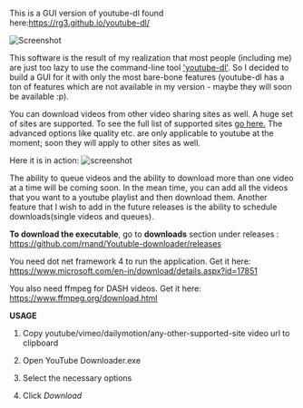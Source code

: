 This is a GUI version of youtube-dl found here:https://rg3.github.io/youtube-dl/

![Screenshot](https://cloud.githubusercontent.com/assets/12506856/9489445/bda99176-4bfe-11e5-830a-739db781d58a.PNG)

This software is the result of my realization that most people (including me) are just too lazy to use the command-line tool ['youtube-dl'](https://rg3.github.io/youtube-dl/). So I decided to build a GUI for it with only the most bare-bone features (youtube-dl has a ton of features which are not available in my version - maybe they will soon be available :p).

You can download videos from other video sharing sites as well. A huge set of sites are supported. To see the full list of supported sites [go here.](https://rg3.github.io/youtube-dl/supportedsites.html) The advanced options like quality etc. are only applicable to youtube at the moment; soon they will apply to other sites as well.

Here it is in action:
![screenshot](https://cloud.githubusercontent.com/assets/12506856/8923816/6b50f2ea-3513-11e5-9c7d-8e3f31a1f858.PNG)

The ability to queue videos and the ability to download more than one video at a time will be coming soon. In the mean time, you can add all the videos that you want to a youtube playlist and then download them. Another feature that I wish to add in the future releases is the ability to schedule downloads(single videos and queues).

**To download the executable**, go to **downloads** section under releases : https://github.com/rnand/Youtuble-downloader/releases

You need dot net framework 4 to run the application. Get it here: https://www.microsoft.com/en-in/download/details.aspx?id=17851

You also need ffmpeg for DASH videos. Get it here: https://www.ffmpeg.org/download.html

**USAGE**

1. Copy youtube/vimeo/dailymotion/any-other-supported-site video url to clipboard

2. Open YouTube Downloader.exe

3. Select the necessary options

4. Click *Download*
